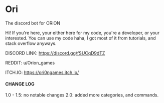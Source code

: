 # Ori
The discord bot for ORiON

Hi! If you're here, your either here for my code, you're a developer, or your interested.
You can use my code haha, I got most of it from tutorials, and stack overflow anyways. 

DISCORD LINK:
https://discord.gg/fSUCqD9dTZ

REDDIT: 
u/Orion_games

ITCH.IO:
https://ori0ngames.itch.io/

####   CHANGE LOG   ######

1.0 - 1.5:
  no notable changes
2.0:
  added more categories, and commands.
